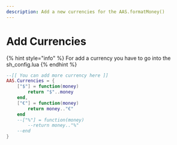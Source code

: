 ```yaml
---
description: Add a new currencies for the AAS.formatMoney()
---
```


# Add Currencies

{% hint style="info" %}
For add a currency you have to go into the sh\_config.lua
{% endhint %}

```lua
--[[ You can add more currency here ]]
AAS.Currencies = {
    ["$"] = function(money)
        return "$"..money
    end,
    ["€"] = function(money)
        return money.."€"
    end
    --["%"] = function(money)
        --return money.."%"
    --end
}
```

